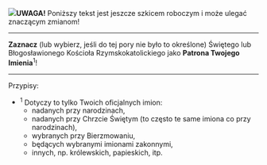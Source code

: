 <span class="challenge-success-status-icon-todo"><img class="svg-image" src="/files/resources/svg/cone-striped.svg" /></span>**UWAGA!** Poniższy tekst jest jeszcze szkicem roboczym i może ulegać znaczącym zmianom!

---
**Zaznacz** (lub wybierz, jeśli do tej pory nie było to określone) Świętego lub Błogosławionego Kościoła Rzymskokatolickiego jako **Patrona Twojego Imienia**<sup>1</sup>!

---
Przypisy:

- <sup>1</sup> Dotyczy to tylko Twoich oficjalnych imion:
  - nadanych przy narodzinach,
  - nadanych przy Chrzcie Świętym (to często te same imiona co przy narodzinach),
  - wybranych przy Bierzmowaniu,
  - będących wybranymi imionami zakonnymi,
  - innych, np. królewskich, papieskich, itp.
